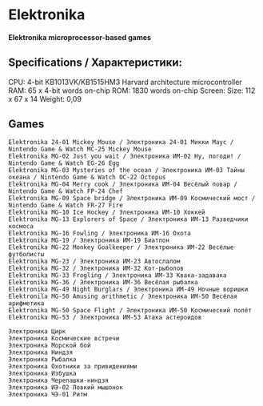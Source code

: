 # Elektronika
#### Elektronika microprocessor-based games

## Specifications / Характеристики:
CPU: 4-bit KB1013VK/KB1515HM3 Harvard architecture microcontroller
RAM: 65 x 4-bit words on-chip
ROM: 1830 words on-chip
Screen:
Size: 112 х 67 х 14
Weight: 0,09

## Games
````
Elektronika 24-01 Mickey Mouse / Электроника 24-01 Микки Маус / Nintendo Game & Watch MC-25 Mickey Mouse
Elektronika MG-02 Just you wait / Электроника ИМ-02 Ну, погоди! / Nintendo Game & Watch EG-26 Egg
Elektronika MG-03 Mysteries of the ocean / Электроника ИМ-03 Тайны океана / Nintendo Game & Watch OC-22 Octopus
Elektronika MG-04 Merry cook / Электроника ИМ-04 Весёлый повар / Nintendo Game & Watch FP-24 Chef
Elektronika MG-09 Space bridge / Электроника ИМ-09 Космический мост / Nintendo Game & Watch FR-27 Fire
Elektronika MG-10 Ice Hockey / Электроника ИМ-10 Хоккей
Elektronika MG-13 Explorers of Space / Электроника ИМ-13 Разведчики космоса
Elektronika MG-16 Fowling / Электроника ИМ-16 Охота
Elektronika MG-19 / Электроника ИМ-19 Биатлон
Elektronika MG-22 Monkey Goalkeeper / Электроника ИМ-22 Весёлые футболисты
Elektronika MG-23 / Электроника ИМ-23 Автослалом
Elektronika MG-32 / Электроника ИМ-32 Кот-рыболов
Elektronika MG-33 Frogling / Электроника ИМ-33 Квака-задавака
Elektronika MG-36 / Электроника ИМ-36 Весёлая рыбалка
Elektronika MG-49 Night Burglars / Электроника ИМ-49 Ночные воришки
Elektronila MG-50 Amusing arithmetic / Электроника ИМ-50 Весёлая арифметика
Elektronika MG-50 Space Flight / Электроника ИМ-50 Космический полёт
Elektronika MG-53 / Электроника ИМ-53 Атака астероидов
````
````
Электроника Цирк
Электроника Космические встречи
Электроника Морской бой
Электроника Ниндзя
Электроника Рыбалка
Электроника Охотники за привидениями
Электроника Избушка
Электроника Черепашки-ниндзя
Электроника ИЭ-02 Ловкий мышонок
Электроника ЧЭ-01 Ритм
````
